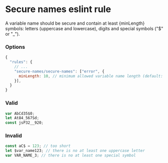 # Secure names eslint rule

A variable name should be secure and contain at least {minLength} symbols: letters (uppercase and lowercase), digits and special symbols ("$" or "\_").

### Options

```js
{
  "rules": {
    // ...
    "secure-names/secure-names": ["error", {
      minLength: 10, // minimum allowed variable name length (default: 8)
    }],
  }
}
```

### Valid

```js
var AbCd35$0;
let At84_567Sd;
const jsP32__920;
```

### Invalid

```js
const aC$ = 123; // too short
let $var_name123; // there is no at least one uppercase letter
var VAR_NAME_3; // there is no at least one special symbol
```
